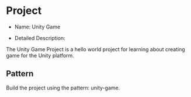 # Project

- Name: Unity Game

- Detailed Description:

The Unity Game Project is a hello world project for learning about creating game for the Unity platform.


## Pattern

Build the project using the pattern: unity-game.

